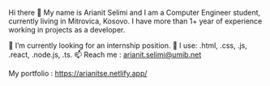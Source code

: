 Hi there 👋
My name is Arianit Selimi and I am a Computer Engineer student, currently living in Mitrovica, Kosovo. 
I have more than 1+ year of experience working in projects as a developer.

🔭 I’m currently looking for an internship position.
🌱 I use: .html, .css, .js, .react, .node.js, .ts.
📫 Reach me : arianit.selimi@umib.net
                
 My portfolio : https://arianitse.netlify.app/
 


